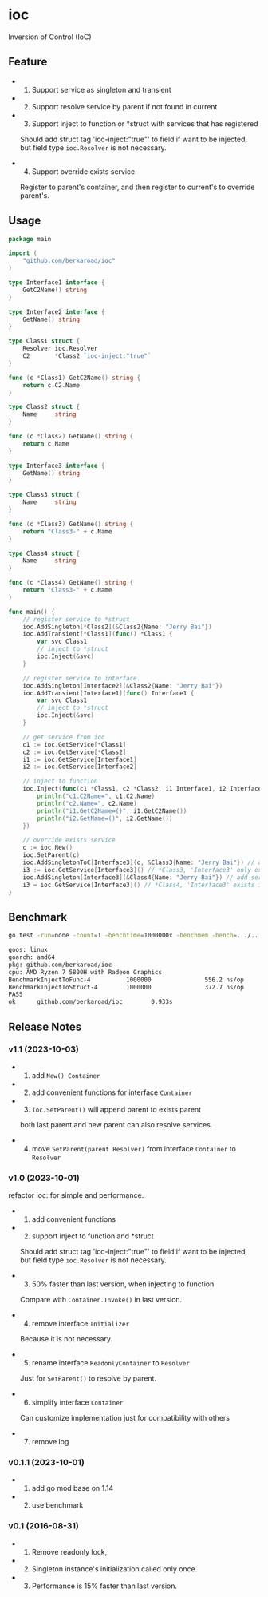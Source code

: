 # ioc

Inversion of Control (IoC)

## Feature

* 1) Support service as singleton and transient

* 2) Support resolve service by parent if not found in current

* 3) Support inject to function or *struct with services that has registered

  Should add struct tag 'ioc-inject:"true"' to field if want to be injected, but field type `ioc.Resolver` is not necessary.

* 4) Support override exists service

  Register to parent's container, and then register to current's to override parent's.

## Usage

```go
package main

import (
    "github.com/berkaroad/ioc"
)

type Interface1 interface {
    GetC2Name() string
}

type Interface2 interface {
    GetName() string
}

type Class1 struct {
    Resolver ioc.Resolver
    C2       *Class2 `ioc-inject:"true"`
}

func (c *Class1) GetC2Name() string {
    return c.C2.Name
}

type Class2 struct {
    Name     string
}

func (c *Class2) GetName() string {
    return c.Name
}

type Interface3 interface {
    GetName() string
}

type Class3 struct {
    Name     string
}

func (c *Class3) GetName() string {
    return "Class3-" + c.Name
}

type Class4 struct {
    Name     string
}

func (c *Class4) GetName() string {
    return "Class3-" + c.Name
}

func main() {
    // register service to *struct
    ioc.AddSingleton[*Class2](&Class2{Name: "Jerry Bai"})
    ioc.AddTransient[*Class1](func() *Class1 {
        var svc Class1
        // inject to *struct
        ioc.Inject(&svc)
    }

    // register service to interface.
    ioc.AddSingleton[Interface2](&Class2{Name: "Jerry Bai"})
    ioc.AddTransient[Interface1](func() Interface1 {
        var svc Class1
        // inject to *struct
        ioc.Inject(&svc)
    }

    // get service from ioc
    c1 := ioc.GetService[*Class1]
    c2 := ioc.GetService[*Class2]
    i1 := ioc.GetService[Interface1]
    i2 := ioc.GetService[Interface2]

    // inject to function
    ioc.Inject(func(c1 *Class1, c2 *Class2, i1 Interface1, i2 Interface2, resolver ioc.Resolver) {
        println("c1.C2Name=", c1.C2.Name)
        println("c2.Name=", c2.Name)
        println("i1.GetC2Name=()", i1.GetC2Name())
        println("i2.GetName=()", i2.GetName())
    })

    // override exists service
    c := ioc.New()
    ioc.SetParent(c)
    ioc.AddSingletonToC[Interface3](c, &Class3{Name: "Jerry Bai"}) // add service to parent's container
    i3 := ioc.GetService[Interface3]() // *Class3, 'Interface3' only exists in parent's container
    ioc.AddSingleton[Interface3](&Class4{Name: "Jerry Bai"}) // add service to global's container
    i3 = ioc.GetService[Interface3]() // *Class4, 'Interface3' exists in both global and parent's container
}
```

## Benchmark

```sh
go test -run=none -count=1 -benchtime=1000000x -benchmem -bench=. ./...

goos: linux
goarch: amd64
pkg: github.com/berkaroad/ioc
cpu: AMD Ryzen 7 5800H with Radeon Graphics         
BenchmarkInjectToFunc-4          1000000               556.2 ns/op           128 B/op          5 allocs/op
BenchmarkInjectToStruct-4        1000000               372.7 ns/op            48 B/op          3 allocs/op
PASS
ok      github.com/berkaroad/ioc        0.933s
```

## Release Notes

### v1.1 (2023-10-03)

* 1) add `New() Container`

* 2) add convenient functions for interface `Container`

* 3) `ioc.SetParent()` will append parent to exists parent

  both last parent and new parent can also resolve services.

* 4) move `SetParent(parent Resolver)` from interface `Container` to `Resolver`

### v1.0 (2023-10-01)

refactor ioc: for simple and performance.

* 1) add convenient functions

* 2) support inject to function and *struct

  Should add struct tag 'ioc-inject:"true"' to field if want to be injected, but field type `ioc.Resolver` is not necessary.

* 3) 50% faster than last version, when injecting to function

  Compare with `Container.Invoke()` in last version.

* 4) remove interface `Initializer`

  Because it is not necessary.

* 5) rename interface `ReadonlyContainer` to `Resolver`

  Just for `SetParent()` to resolve by parent.

* 6) simplify interface `Container`

  Can customize implementation just for compatibility with others

* 7) remove log

### v0.1.1 (2023-10-01)

* 1) add go mod base on 1.14

* 2) use benchmark

### v0.1 (2016-08-31)

* 1) Remove readonly lock,

* 2) Singleton instance's initialization called only once.

* 3) Performance is 15% faster than last version.
